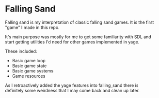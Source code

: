 # Falling Sand

Falling sand is my interpretation of classic falling sand games.
It is the first "game" I made in this repo.

It's main purpose was mostly for me to get some familiarity with SDL and 
start getting utilities I'd need for other games implemented in yage.

These included:
- Basic game loop
- Basic game state
- Basic game systems
- Game resources


As I retroactively added the yage features into falling_sand there is definitely
some weirdness that I may come back and clean up later. 